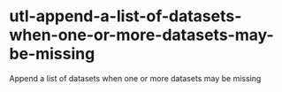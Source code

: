 # utl-append-a-list-of-datasets-when-one-or-more-datasets-may-be-missing
Append a list of datasets when one or more datasets may be missing
